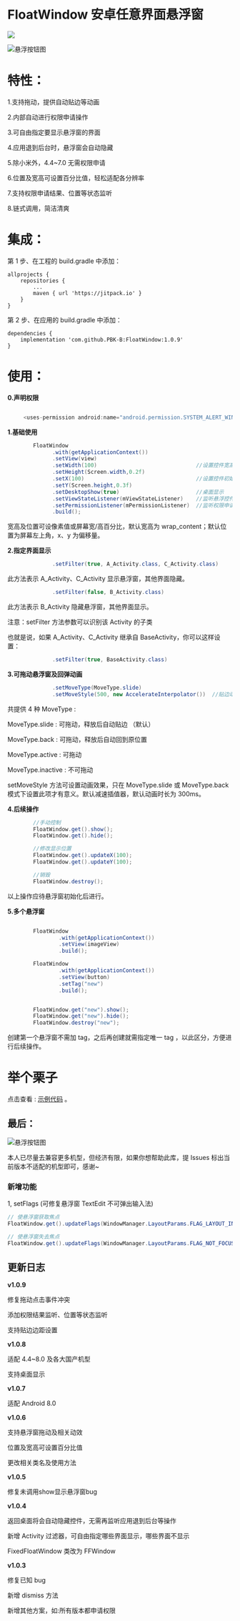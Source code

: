 # FloatWindow 安卓任意界面悬浮窗
[![](https://jitpack.io/v/PBK-B/FloatWindow.svg)](https://jitpack.io/#PBK-B/FloatWindow)


![悬浮按钮图](https://raw.githubusercontent.com/yhaolpz/FixedFloatWindow/master/slide.gif)

特性：
===

1.支持拖动，提供自动贴边等动画

2.内部自动进行权限申请操作

3.可自由指定要显示悬浮窗的界面

4.应用退到后台时，悬浮窗会自动隐藏

5.除小米外，4.4~7.0 无需权限申请

6.位置及宽高可设置百分比值，轻松适配各分辨率

7.支持权限申请结果、位置等状态监听

8.链式调用，简洁清爽


集成：
===

第 1 步、在工程的 build.gradle 中添加：

```
allprojects {
	repositories {
		...
		maven { url 'https://jitpack.io' }
	}
}
```
第 2 步、在应用的  build.gradle 中添加：

```
dependencies {
	implementation 'com.github.PBK-B:FloatWindow:1.0.9'
}
```

使用：
===

**0.声明权限**

```java

     <uses-permission android:name="android.permission.SYSTEM_ALERT_WINDOW" />

```


**1.基础使用**

```java
        FloatWindow
              .with(getApplicationContext())
              .setView(view)
              .setWidth(100)                               //设置控件宽高
              .setHeight(Screen.width,0.2f)
              .setX(100)                                   //设置控件初始位置
              .setY(Screen.height,0.3f)
              .setDesktopShow(true)                        //桌面显示
              .setViewStateListener(mViewStateListener)    //监听悬浮控件状态改变
              .setPermissionListener(mPermissionListener)  //监听权限申请结果
              .build();

```

宽高及位置可设像素值或屏幕宽/高百分比，默认宽高为 wrap_content；默认位置为屏幕左上角，x、y 为偏移量。


**2.指定界面显示**

```java
              .setFilter(true, A_Activity.class, C_Activity.class)

```
此方法表示 A_Activity、C_Activity 显示悬浮窗，其他界面隐藏。

```java
              .setFilter(false, B_Activity.class)
```
此方法表示 B_Activity 隐藏悬浮窗，其他界面显示。

注意：setFilter 方法参数可以识别该 Activity 的子类

也就是说，如果 A_Activity、C_Activity 继承自 BaseActivity，你可以这样设置：

```java
              .setFilter(true, BaseActivity.class)
```


**3.可拖动悬浮窗及回弹动画**

```java
              .setMoveType(MoveType.slide)
              .setMoveStyle(500, new AccelerateInterpolator())  //贴边动画时长为500ms，加速插值器

```

共提供 4 种 MoveType :

MoveType.slide       : 可拖动，释放后自动贴边 （默认）

MoveType.back        : 可拖动，释放后自动回到原位置

MoveType.active      : 可拖动

MoveType.inactive    : 不可拖动


setMoveStyle 方法可设置动画效果，只在 MoveType.slide 或 MoveType.back 模式下设置此项才有意义。默认减速插值器，默认动画时长为 300ms。


**4.后续操作**

```java
        //手动控制
        FloatWindow.get().show();
        FloatWindow.get().hide();

        //修改显示位置
        FloatWindow.get().updateX(100);
        FloatWindow.get().updateY(100);

        //销毁
        FloatWindow.destroy();

```

以上操作应待悬浮窗初始化后进行。


**5.多个悬浮窗**

```java

        FloatWindow
                .with(getApplicationContext())
                .setView(imageView)
                .build();

        FloatWindow
                .with(getApplicationContext())
                .setView(button)
                .setTag("new")
                .build();


        FloatWindow.get("new").show();
        FloatWindow.get("new").hide();
        FloatWindow.destroy("new");

```

创建第一个悬浮窗不需加 tag，之后再创建就需指定唯一 tag ，以此区分，方便进行后续操作。


举个栗子
===

点击查看 : [示例代码](https://github.com/yhaolpz/FloatWindow/blob/master/sample/src/main/java/com/example/yhao/floatwindow/BaseApplication.java) 。

最后：
--
![悬浮按钮图](https://raw.githubusercontent.com/yhaolpz/FixedFloatWindow/master/pay.jpg)

本人已尽量去兼容更多机型，但经济有限，如果你想帮助此库，提 Issues 标出当前版本不适配的机型即可，感谢~

### 新增功能
1, setFlags (可修复悬浮窗 TextEdit 不可弹出输入法) 
```java
// 使悬浮窗获取焦点
FloatWindow.get().updateFlags(WindowManager.LayoutParams.FLAG_LAYOUT_INSET_DECOR);

// 使悬浮窗失去焦点
FloatWindow.get().updateFlags(WindowManager.LayoutParams.FLAG_NOT_FOCUSABLE);

```

**更新日志**
--

**v1.0.9**

 修复拖动点击事件冲突

 添加权限结果监听、位置等状态监听

 支持贴边边距设置


**v1.0.8**

 适配 4.4~8.0 及各大国产机型

 支持桌面显示


**v1.0.7**

 适配 Android 8.0


**v1.0.6**

 支持悬浮窗拖动及相关动效

 位置及宽高可设置百分比值

 更改相关类名及使用方法


**v1.0.5**

 修复未调用show显示悬浮窗bug


**v1.0.4**

 返回桌面将会自动隐藏控件，无需再监听应用退到后台等操作

 新增 Activity 过滤器，可自由指定哪些界面显示，哪些界面不显示

 FixedFloatWindow 类改为 FFWindow


**v1.0.3**

 修复已知 bug

 新增 dismiss 方法

 新增其他方案，如:所有版本都申请权限


















